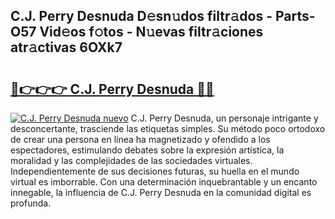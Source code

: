 ## C.J. Perry Desnuda D𝚎sn𝚞dos filtr𝚊dos - Parts-O57 Vid𝚎os f𝚘tos - N𝚞evas filtr𝚊ciones atr𝚊ctivas 6OXk7

# <h2><a href="http://mb4n73.tromn.icu/?c=C.J.+Perry+Desnuda">🔗👉👉👉 C.J. Perry Desnuda 🔗🔗</a></h2>

[![C.J. Perry Desnuda nuevo](https://i.imgur.com/pEAQMta.gif)](http://mb4n73.tromn.icu/?c=C.J.+Perry+Desnuda)
C.J. Perry Desnuda, un personaje intrigante y desconcertante, trasciende las etiquetas simples. Su método poco ortodoxo de crear una persona en línea ha magnetizado y ofendido a los espectadores, estimulando debates sobre la expresión artística, la moralidad y las complejidades de las sociedades virtuales. Independientemente de sus decisiones futuras, su huella en el mundo virtual es imborrable. Con una determinación inquebrantable y un encanto innegable, la influencia de C.J. Perry Desnuda en la comunidad digital es profunda.
